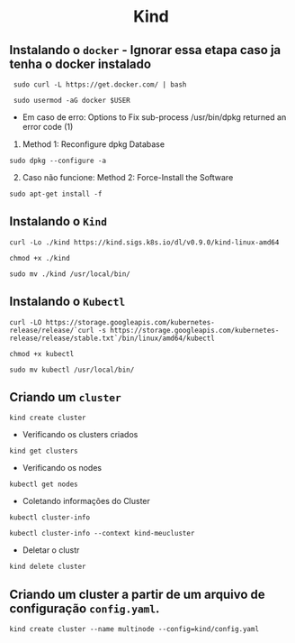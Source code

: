 <h1 align="center">Kind</h1>

## Instalando o `docker` - Ignorar essa etapa caso ja tenha o docker instalado

```console
 sudo curl -L https://get.docker.com/ | bash

 sudo usermod -aG docker $USER
```

- Em caso de erro:  Options to Fix sub-process /usr/bin/dpkg returned an error code (1)

1. Method 1: Reconfigure dpkg Database
```console
sudo dpkg --configure -a
```
2. Caso não funcione: Method 2: Force-Install the Software
```console
sudo apt-get install -f
```


## Instalando o `Kind`
```console
curl -Lo ./kind https://kind.sigs.k8s.io/dl/v0.9.0/kind-linux-amd64

chmod +x ./kind

sudo mv ./kind /usr/local/bin/
```
## Instalando o `Kubectl`
```console
curl -LO https://storage.googleapis.com/kubernetes-release/release/`curl -s https://storage.googleapis.com/kubernetes-release/release/stable.txt`/bin/linux/amd64/kubectl

chmod +x kubectl

sudo mv kubectl /usr/local/bin/
```

## Criando um `cluster`
```console
kind create cluster
```

- Verificando os clusters criados
```console
kind get clusters
```

- Verificando os nodes
```console
kubectl get nodes
```

- Coletando informações do Cluster
```console
kubectl cluster-info

kubectl cluster-info --context kind-meucluster
```

- Deletar o clustr
```console
kind delete cluster
```

## Criando um cluster a partir de um arquivo de configuração `config.yaml`.
```console
kind create cluster --name multinode --config=kind/config.yaml
```